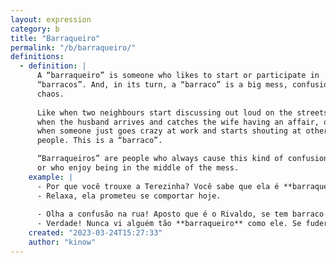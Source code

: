 ```yaml
---
layout: expression
category: b
title: "Barraqueiro"
permalink: "/b/barraqueiro/"
definitions:
  - definition: |
      A “barraqueiro” is someone who likes to start or participate in
      “barracos”. And, in its turn, a “barraco” is a big mess, confusion,
      chaos.
      
      Like when two neighbours start discussing out loud on the streets,
      when the husband arrives and catches the wife having an affair, or
      when someone just goes crazy at work and starts shouting at other
      people. This is a “barraco”.

      “Barraqueiros” are people who always cause this kind of confusion,
      or who enjoy being in the middle of the mess. 
    example: |
      - Por que você trouxe a Terezinha? Você sabe que ela é **barraqueira**!
      - Relaxa, ela prometeu se comportar hoje.
    
      - Olha a confusão na rua! Aposto que é o Rivaldo, se tem barraco ele tá sempre no meio.
      - Verdade! Nunca vi alguém tão **barraqueiro** como ele. Se fuder!
    created: "2023-03-24T15:27:33"
    author: "kinow"
---
```

